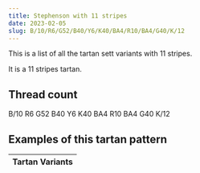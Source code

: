 ```yaml
---
title: Stephenson with 11 stripes
date: 2023-02-05
slug: B/10/R6/G52/B40/Y6/K40/BA4/R10/BA4/G40/K/12
---
```

This is a list of all the tartan sett variants with 11 stripes.

It is a 11 stripes tartan.


## Thread count
B/10 R6 G52 B40 Y6 K40 BA4 R10 BA4 G40 K/12

## Examples of this tartan pattern

| Tartan Variants |
|---------------|
